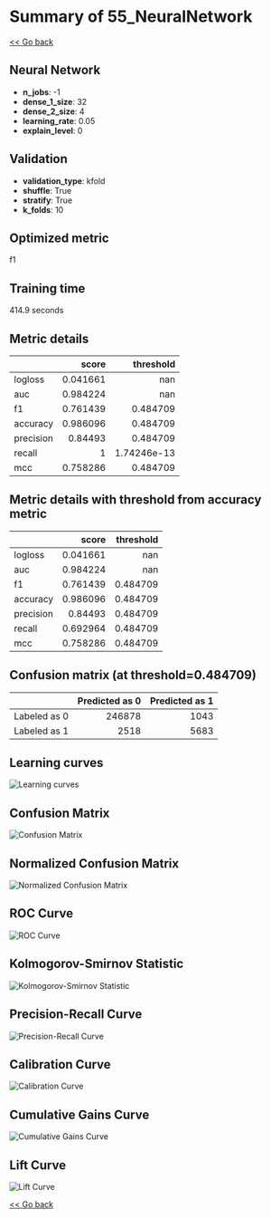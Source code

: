 # Summary of 55_NeuralNetwork

[<< Go back](../README.md)


## Neural Network
- **n_jobs**: -1
- **dense_1_size**: 32
- **dense_2_size**: 4
- **learning_rate**: 0.05
- **explain_level**: 0

## Validation
 - **validation_type**: kfold
 - **shuffle**: True
 - **stratify**: True
 - **k_folds**: 10

## Optimized metric
f1

## Training time

414.9 seconds

## Metric details
|           |    score |     threshold |
|:----------|---------:|--------------:|
| logloss   | 0.041661 | nan           |
| auc       | 0.984224 | nan           |
| f1        | 0.761439 |   0.484709    |
| accuracy  | 0.986096 |   0.484709    |
| precision | 0.84493  |   0.484709    |
| recall    | 1        |   1.74246e-13 |
| mcc       | 0.758286 |   0.484709    |


## Metric details with threshold from accuracy metric
|           |    score |   threshold |
|:----------|---------:|------------:|
| logloss   | 0.041661 |  nan        |
| auc       | 0.984224 |  nan        |
| f1        | 0.761439 |    0.484709 |
| accuracy  | 0.986096 |    0.484709 |
| precision | 0.84493  |    0.484709 |
| recall    | 0.692964 |    0.484709 |
| mcc       | 0.758286 |    0.484709 |


## Confusion matrix (at threshold=0.484709)
|              |   Predicted as 0 |   Predicted as 1 |
|:-------------|-----------------:|-----------------:|
| Labeled as 0 |           246878 |             1043 |
| Labeled as 1 |             2518 |             5683 |

## Learning curves
![Learning curves](learning_curves.png)
## Confusion Matrix

![Confusion Matrix](confusion_matrix.png)


## Normalized Confusion Matrix

![Normalized Confusion Matrix](confusion_matrix_normalized.png)


## ROC Curve

![ROC Curve](roc_curve.png)


## Kolmogorov-Smirnov Statistic

![Kolmogorov-Smirnov Statistic](ks_statistic.png)


## Precision-Recall Curve

![Precision-Recall Curve](precision_recall_curve.png)


## Calibration Curve

![Calibration Curve](calibration_curve_curve.png)


## Cumulative Gains Curve

![Cumulative Gains Curve](cumulative_gains_curve.png)


## Lift Curve

![Lift Curve](lift_curve.png)



[<< Go back](../README.md)
